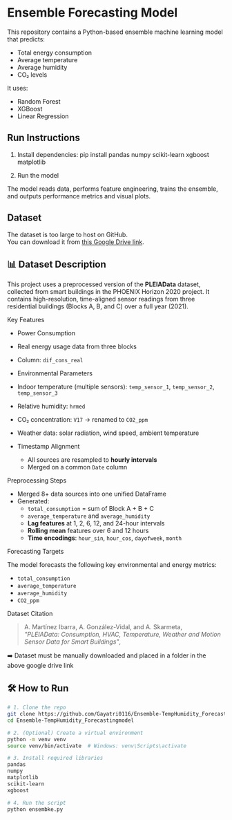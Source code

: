 # Ensemble Forecasting Model

This repository contains a Python-based ensemble machine learning model that predicts:

- Total energy consumption
- Average temperature
- Average humidity
- CO₂ levels

It uses:
- Random Forest
- XGBoost
- Linear Regression

## Run Instructions

1. Install dependencies:
pip install pandas numpy scikit-learn xgboost matplotlib

2. Run the model

The model reads data, performs feature engineering, trains the ensemble, and outputs performance metrics and visual plots.
## Dataset

The dataset is too large to host on GitHub.  
You can download it from [this Google Drive link](https://drive.google.com/file/d/19J2wmJw6NGHFBgIW1squGpfHRlG97w6-/view?usp=sharing).
## 📊 Dataset Description

This project uses a preprocessed version of the **PLEIAData** dataset, collected from smart buildings in the PHOENIX Horizon 2020 project. It contains high-resolution, time-aligned sensor readings from three residential buildings (Blocks A, B, and C) over a full year (2021).

 Key Features

-  Power Consumption
  - Real energy usage data from three blocks
  - Column: `dif_cons_real`

-  Environmental Parameters
  - Indoor temperature (multiple sensors): `temp_sensor_1`, `temp_sensor_2`, `temp_sensor_3`
  - Relative humidity: `hrmed`
  - CO₂ concentration: `V17` → renamed to `CO2_ppm`
  - Weather data: solar radiation, wind speed, ambient temperature

- Timestamp Alignment
  - All sources are resampled to **hourly intervals**
  - Merged on a common `Date` column

 Preprocessing Steps

- Merged 8+ data sources into one unified DataFrame
- Generated:
  - `total_consumption` = sum of Block A + B + C
  - `average_temperature` and `average_humidity`
  - **Lag features** at 1, 2, 6, 12, and 24-hour intervals
  - **Rolling mean** features over 6 and 12 hours
  - **Time encodings**: `hour_sin`, `hour_cos`, `dayofweek`, `month`

 Forecasting Targets

The model forecasts the following key environmental and energy metrics:

- `total_consumption`
- `average_temperature`
- `average_humidity`
- `CO2_ppm`

 Dataset Citation

> A. Martínez Ibarra, A. González-Vidal, and A. Skarmeta,  
> *"PLEIAData: Consumption, HVAC, Temperature, Weather and Motion Sensor Data for Smart Buildings"*,

➡️ Dataset must be manually downloaded and placed in a folder in the above google drive link

## 🛠️ How to Run

```bash
# 1. Clone the repo
git clone https://github.com/Gayatri0116/Ensemble-TempHumidity_Forecastingmodel.git
cd Ensemble-TempHumidity_Forecastingmodel

# 2. (Optional) Create a virtual environment
python -m venv venv
source venv/bin/activate  # Windows: venv\Scripts\activate

# 3. Install required libraries
pandas
numpy
matplotlib
scikit-learn
xgboost

# 4. Run the script
python ensembke.py




